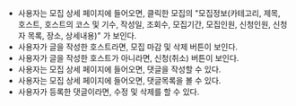 - 사용자는 모집 상세 페이지에 들어오면, 클릭한 모집의 "모집정보(카테고리, 제목, 호스트, 호스트의 코스 및 기수, 작성일, 조회수, 모집기간, 모집인원, 신청인원,
  신청자 목록, 장소, 상세내용)" 가 보인다.
- 사용자가 글을 작성한 호스트라면, 모집 마감 및 삭제 버튼이 보인다.
- 사용자가 글을 작성한 호스트가 아니라면, 신청(취소) 버튼이 보인다.
- 사용자는 모집 상세 페이지에 들어오면, 댓글을 작성할 수 있다.
- 사용자는 모집 상세 페이지에 들어오면, 댓글목록을 볼 수 있다.
- 사용자가 등록한 댓글이라면, 수정 및 삭제를 할 수 있다.
